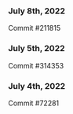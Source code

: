 ### July 8th, 2022

Commit #211815

### July 5th, 2022

Commit #314353


### July 4th, 2022

Commit #72281
